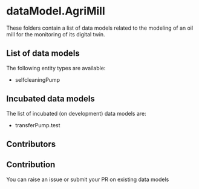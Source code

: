 # dataModel.AgriMill

These folders contain a list of data models related to the modeling of an oil mill for the monitoring of its digital twin.

## List of data models

The following entity types are available:

- selfcleaningPump

## Incubated data models

The list of incubated (on development) data models are:

- transferPump.test

## Contributors

## Contribution

You can raise an issue or submit your PR on existing data models


